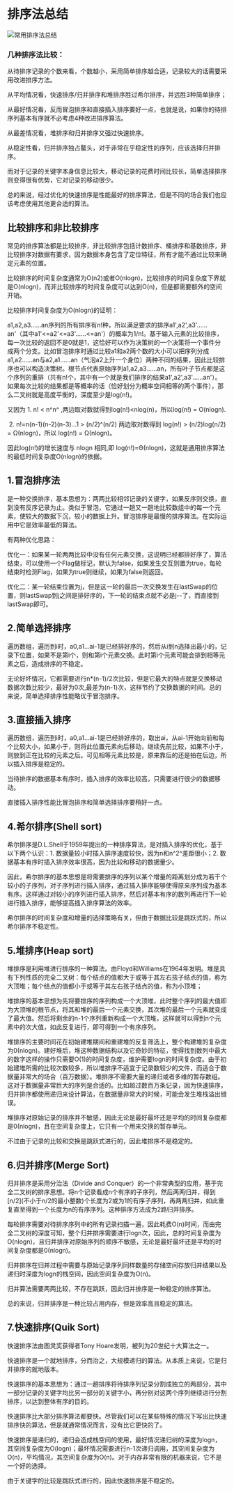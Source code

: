 # 排序法总结

![常用排序法总结](D:\My_Program_data\Cpp-exercise\排序法汇总\常用排序法总结.png)

### 几种排序法比较：

从待排序记录的个数来看，个数越小，采用简单排序越合适，记录较大的话需要采用改进排序方法。

从平均情况看，快速排序/归并排序和堆排序胜过希尔排序，并远胜3种简单排序；

从最好情况看，反而冒泡排序和直接插入排序要好一点，也就是说，如果你的待排序列基本有序就不必考虑4种改进排序算法。

从最差情况看，堆排序和归并排序又强过快速排序。

从稳定性看，归并排序独占鳌头，对于非常在乎稳定性的序列，应该选择归并排序。

而对于记录的关键字本身信息比较大，移动记录的花费时间比较长，简单选择排序则变得很有优势，它对记录的移动很少。

总的来说，经过优化的快速排序是性能最好的排序算法，但是不同的场合我们也应该考虑使用其他更合适的算法。

## 比较排序和非比较排序

   常见的排序算法都是比较排序，非比较排序包括计数排序、桶排序和基数排序，非比较排序对数据有要求，因为数据本身包含了定位特征，所有才能不通过比较来确定元素的位置。

   比较排序的时间复杂度通常为O(n2)或者O(nlogn)，比较排序的时间复杂度下界就是O(nlogn)，而非比较排序的时间复杂度可以达到O(n)，但是都需要额外的空间开销。

   比较排序时间复杂度为O(nlogn)的证明：

   a1,a2,a3……an序列的所有排序有n!种，所以满足要求的排序a1',a2',a3'……an'（其中a1'<=a2'<=a3'……<=an'）的概率为1/n!。基于输入元素的比较排序，每一次比较的返回不是0就是1，这恰好可以作为决策树的一个决策将一个事件分成两个分支。比如冒泡排序时通过比较a1和a2两个数的大小可以把序列分成a1,a2……an与a2,a1……an（气泡a2上升一个身位）两种不同的结果，因此比较排序也可以构造决策树。根节点代表原始序列a1,a2,a3……an，所有叶子节点都是这个序列的重排（共有n!个，其中有一个就是我们排序的结果a1',a2',a3'……an'）。如果每次比较的结果都是等概率的话（恰好划分为概率空间相等的两个事件），那么二叉树就是高度平衡的，深度至少是log(n!)。

   又因为 1. n! < n^n^ ,两边取对数就得到log(n!)<nlog(n)，所以log(n!) = O(nlogn).

​               2. n!=n(n-1)(n-2)(n-3)…1 > (n/2)^(n/2) 两边取对数得到 log(n!) > (n/2)log(n/2) = Ω(nlogn)，所以 log(n!) = Ω(nlogn)。

   因此log(n!)的增长速度与 nlogn 相同,即 log(n!)=Θ(nlogn)，这就是通用排序算法的最低时间复杂度O(nlogn)的依据。

## 1.冒泡排序法

是一种交换排序，基本思想为：两两比较相邻记录的关键字，如果反序则交换，直到没有反序记录为止。类似于冒泡，它通过一趟又一趟地比较数组中的每一个元素，使较大的数据下沉，较小的数据上升。冒泡排序是最慢的排序算法。在实际运用中它是效率最低的算法。

有两种优化思路：

优化一：如果某一轮两两比较中没有任何元素交换，这说明已经都排好序了，算法结束，可以使用一个Flag做标记，默认为false，如果发生交互则置为true，每轮结束时检测Flag，如果为true则继续，如果为false则返回。

优化二：某一轮结束位置为j，但是这一轮的最后一次交换发生在lastSwap的位置，则lastSwap到j之间是排好序的，下一轮的结束点就不必是j--了，而直接到lastSwap即可。

## 2.简单选择排序

遍历数组，遍历到i时，a0,a1...ai-1是已经排好序的，然后从i到n选择出最小的，记录下位置，如果不是第i个，则和第i个元素交换。此时第i个元素可能会排到相等元素之后，造成排序的不稳定。

无论好坏情况，它都需要进行n*(n-1)/2次比较，但是它最大的特点就是交换移动数据次数比较少，最好为0次,最差为(n-1)次，这样节约了交换数据的时间。总的来说，简单选择排序性能略优于冒泡排序。

## 3.直接插入排序

遍历数组，遍历到i时，a0,a1...ai-1是已经排好序的，取出ai，从ai-1开始向前和每个比较大小，如果小于，则将此位置元素向后移动，继续先前比较，如果不小于，则放到正在比较的元素之后。可见相等元素比较是，原来靠后的还是拍在后边，所以插入排序是稳定的。

当待排序的数据基本有序时，插入排序的效率比较高，只需要进行很少的数据移动。

直接插入排序性能比冒泡排序和简单选择排序要稍好一点。

## 4.希尔排序(Shell sort)

希尔排序是D.L.Shell于1959年提出的一种排序算法，是对插入排序的优化，基于以下两个认识：1. 数据量较小时插入排序速度较快，因为n和n^2^差距很小；2. 数据基本有序时插入排序效率很高，因为比较和移动的数据量少。

   因此，希尔排序的基本思想是将需要排序的序列以某个增量的距离划分成为若干个较小的子序列，对子序列进行插入排序，通过插入排序能够使得原来序列成为基本有序。这样通过对较小的序列进行插入排序，然后对基本有序的数列再进行下一轮进行插入排序，能够提高插入排序算法的效率。

希尔排序的时间复杂度和增量的选择策略有关，但由于数据比较是跳跃式的，所以希尔排序不稳定性。

## 5.堆排序(Heap sort)

堆排序是利用堆进行排序的一种算法。由Floyd和Williams在1964年发明。堆是具有下列性质的完全二叉树：每个结点的值都大于或等于其左右孩子结点的值，称为大顶堆；每个结点的值都小于或等于其左右孩子结点的值，称为小顶堆；

堆排序的基本思想为先将要排序的序列构成一个大顶堆，此时整个序列的最大值即为大顶堆的根节点，将其和堆的最后一个元素交换，其次堆的最后一个元素就变成了最大值。然后将剩余的n-1个序列重新构成一个大顶堆，这样就可以得到n个元素中的次大值，如此反复进行，即可得到一个有序序列。

堆排序的主要时间花在初始建堆期间和重建堆的反复筛选上，整个构建堆的复杂度为0(nlogn)。建好堆后，堆这种数据结构以及它奇妙的特征，使得找到数列中最大的数字这样的操作只需要O(1)的时间复杂度，维护需要logn的时间复杂度。由于初始建堆所需的比较次数较多，所以堆排序不适宜于记录数较少的文件，而适合于数据量非常大的场合（百万数据）。堆排序不需要大量的递归或者多维的暂存数组。这对于数据量非常巨大的序列是合适的。比如超过数百万条记录，因为快速排序，归并排序都使用递归来设计算法，在数据量非常大的时候，可能会发生堆栈溢出错误。

堆排序对原始记录的排序并不敏感，因此无论是最好最坏还是平均的时间复杂度都是0(nlogn)，且在空间复杂度上，它只有一个用来交换的暂存单元。

不过由于记录的比较和交换是跳跃式进行的，因此堆排序不是稳定的。

## 6.归并排序(Merge Sort)

归并排序是采用分治法（Divide and Conquer）的一个非常典型的应用，基于完全二叉树的排序思想。将n个记录看成n个有序的子序列，然后两两归并，得到[n/2]\(不小于n/2的最小整数)个长度为2或为1的有序子序列，再两两归并，如此重复直至得到一个长度为n的有序序列。这种排序方法成为2路归并排序。

每轮排序需要对待排序序列中的所有记录扫描一遍，因此耗费O(n)时间，而由完全二叉树的深度可知，整个归并排序需要进行logn次，因此，总的时间复杂度为O(nlogn)，且归并排序对原始序列的顺序不敏感，无论是最好最坏还是平均的时间复杂度都是0(nlogn)。

归并排序在归并过程中需要与原始记录序列同样数量的存储空间存放归并结果以及递归时深度为logn的栈空间，因此空间复杂度为O(n)。

归并算法需要两两比较，不存在跳跃，因此归并排序是一种稳定的排序算法。

总的来说，归并排序是一种比较占用内存，但是效率高且稳定的算法。

## 7.快速排序(Quik Sort)

快速排序法由图灵奖获得者Tony Hoare发明，被列为20世纪十大算法之一。

快速排序是一个就地排序，分而治之，大规模递归的算法。从本质上来说，它是归并排序的就地版本。

快速排序的基本思想为：通过一趟排序将待排序列记录分割成独立的两部分，其中一部分记录的关键字均比另一部分的关键字小，再分别对这两个序列继续进行分割排序，以达到整体有序的目的。

快速排序比大部分排序算法都要快。尽管我们可以在某些特殊的情况下写出比快速排序快的算法，但是就通常情况而言，没有比它更快的了。

快速排序是递归的，递归会造成栈空间的使用，最好情况递归树的深度为logn，其空间复杂度为O(logn)；最坏情况需要进行n-1次递归调用，其空间复杂度为O(n)，平均情况，其空间复杂度为O(n)。对于内存非常有限的机器来说，它不是一个好的选择。

由于关键字的比较是跳跃式进行的，因此快速排序是不稳定的。